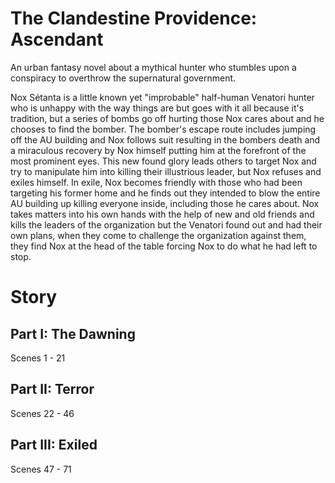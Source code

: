 # The Clandestine Providence: Ascendant

An urban fantasy novel about a mythical hunter who stumbles upon a conspiracy to overthrow the supernatural government.

Nox Sétanta is a little known yet "improbable" half-human Venatori hunter who is unhappy with the way things are but goes with it all because it's tradition, but a series of bombs go off hurting those Nox cares about and he chooses to find the bomber. The bomber's escape route includes jumping off the AU building and Nox follows suit resulting in the bombers death and a miraculous recovery by Nox himself putting him at the forefront of the most prominent eyes.  This new found glory leads others to target Nox and try to manipulate him into killing their illustrious leader, but Nox refuses and exiles himself. In exile, Nox becomes friendly with those who had been targeting his former home and he finds out they intended to blow the entire AU building up killing everyone inside, including those he cares about. Nox takes matters into his own hands with the help of new and old friends and kills the leaders of the organization but the Venatori found out and had their own plans, when they come to challenge the organization against them, they find Nox at the head of the table forcing Nox to do what he had left to stop.

# Story

## Part I: The Dawning

Scenes 1 - 21

## Part II: Terror

Scenes 22 - 46

## Part III: Exiled

Scenes 47 - 71


